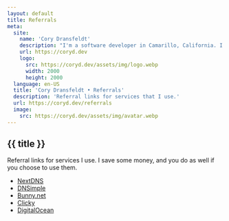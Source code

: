 ```yaml
---
layout: default
title: Referrals
meta:
  site:
    name: 'Cory Dransfeldt'
    description: "I'm a software developer in Camarillo, California. I enjoy hanging out with my beautiful family and 4 rescue dogs, technology, automation, music, writing, reading and tv and movies."
    url: https://coryd.dev
    logo:
      src: https://coryd.dev/assets/img/logo.webp
      width: 2000
      height: 2000
  language: en-US
  title: 'Cory Dransfeldt • Referrals'
  description: 'Referral links for services that I use.'
  url: https://coryd.dev/referrals
  image:
    src: https://coryd.dev/assets/img/avatar.webp
---
```


<h2
  class="m-0 text-xl font-black leading-tight tracking-normal dark:text-gray-200 md:text-2xl mb-2"
>
  {{ title }}
</h2>

Referral links for services I use. I save some money, and you do as well if you choose to use them.

- <a onclick="clicky.goal('Referral: nextDNS')" href="https://nextdns.io/?from=m56mt3z6">NextDNS</a>
- <a onclick="clicky.goal('Referral: DNSimple')" href="https://dnsimple.com/r/3a7cbb9e15df8f">DNSimple</a>
- <a onclick="clicky.goal('Referral: Bunny.net')" href="https://bunny.net?ref=revw3mehej">Bunny.net</a>
- <a onclick="clicky.goal('Referral: Clicky')" href="https://clicky.com/101424044">Clicky</a>
- <a onclick="clicky.goal('Referral: DigitalOcean')" href="https://m.do.co/c/3635bf99aee2">DigitalOcean</a>
